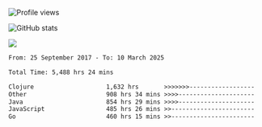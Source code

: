 ![Profile views](https://komarev.com/ghpvc/?username=liuchong)

![GitHub stats](https://github-readme-stats.vercel.app/api?username=liuchong&show_icons=true)

<img src="https://cr-skills-chart-widget.azurewebsites.net/api/api?username=liuchong&skills=Java,JavaScript,Python,Go,Rust,Zig&show-other-skills=true"/>

<!--START_SECTION:waka-->

```txt
From: 25 September 2017 - To: 10 March 2025

Total Time: 5,488 hrs 24 mins

Clojure                    1,632 hrs       >>>>>>>------------------   29.74 %
Other                      908 hrs 34 mins >>>>---------------------   16.55 %
Java                       854 hrs 29 mins >>>>---------------------   15.57 %
JavaScript                 485 hrs 26 mins >>-----------------------   08.84 %
Go                         460 hrs 15 mins >>-----------------------   08.39 %
```

<!--END_SECTION:waka-->
